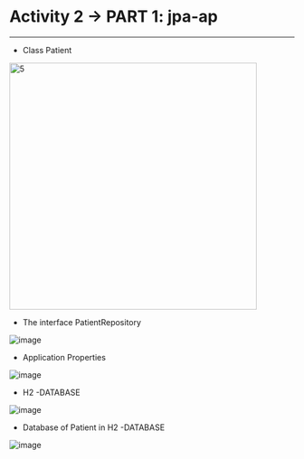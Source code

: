 # Activity 2 -> PART 1: jpa-ap 

---------------------------

+ Class Patient 

<img width="437" alt="5" src="https://user-images.githubusercontent.com/123452386/232615844-af5b4662-e199-4ef9-8ce8-7493af213c04.PNG">

+ The interface PatientRepository 

![image](https://user-images.githubusercontent.com/123452386/232616221-3233f1de-093e-4751-810b-b4936f45c886.png)

+ Application Properties

![image](https://user-images.githubusercontent.com/123452386/232616695-f42f6b91-5369-4cfb-ad73-5ad3b9a59e30.png)

+ H2 -DATABASE

![image](https://user-images.githubusercontent.com/123452386/232616928-bde640d8-558e-4023-ae4a-1d76629da52c.png)

+ Database of Patient in H2 -DATABASE

![image](https://user-images.githubusercontent.com/123452386/232617300-13078752-70bc-4ec5-9ad1-69f54f13bf6f.png)


